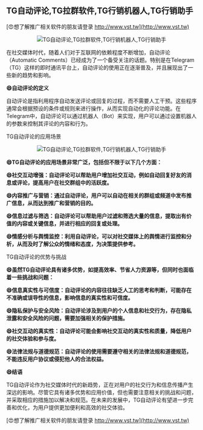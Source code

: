 ## **TG自动评论,TG拉群软件,TG行销机器人,TG行销助手**

[😍想了解推广相关软件的朋友请登录 http://www.vst.tw](http://www.vst.tw)

 <center><img src="https://vst.tw/MP4/tuiguang/png/0.png" alt="TG自动评论,TG拉群软件,TG行销机器人,TG行销助手"></center>

在社交媒体时代，随着人们对于互联网的依赖程度不断增加，自动评论（Automatic Comments）已经成为了一个备受关注的话题。特别是在Telegram（TG）这样的即时通讯平台上，自动评论的使用正在逐渐普及，并且展现出了一些新的趋势和影响。

**😄自动评论的定义**

自动评论是指利用程序自动发送评论或回复的过程，而不需要人工干预。这些程序通常会根据预设的条件或规则来进行操作，从而实现自动化的评论功能。在Telegram中，自动评论可以通过机器人（Bot）来实现，用户可以通过设置机器人的参数来控制其评论的内容和行为。

TG自动评论的应用场景

 <center><img src="https://vst.tw/MP4/tuiguang/png/4.png" alt="TG自动评论,TG拉群软件,TG行销机器人,TG行销助手"></center>

**😄TG自动评论的应用场景非常广泛，包括但不限于以下几个方面：**

**😄社交互动增强：自动评论可以帮助用户增加社交互动，例如自动回复好友的消息或评论，提高用户在社交群组中的活跃度。**

**😄内容推广与营销：通过自动评论，用户可以自动在相关的群组或频道中发布推广信息，从而达到推广和营销的目的。**

**😄信息过滤与筛选：自动评论可以帮助用户过滤和筛选大量的信息，提取出有价值的内容或关键信息，并进行相应的回复或处理。**

**😄情感分析与舆情监控：利用自动评论，可以对社交媒体上的舆情进行监控和分析，从而及时了解公众的情绪和态度，为决策提供参考。**

TG自动评论的优势与挑战

**😄虽然TG自动评论具有诸多优势，如提高效率、节省人力资源等，但同时也面临着一些挑战和问题：**

**😄信息真实性与可信度：自动评论的内容往往缺乏人工的思考和判断，可能存在不准确或误导性的信息，影响信息的真实性和可信度。**

**😄隐私保护与安全风险：自动评论涉及到用户的个人信息和社交行为，存在隐私泄露和安全风险的问题，需要加强相关的保护措施。**

**😄社交互动的真实性：自动评论可能会影响社交互动的真实性和质量，降低用户的社交体验和参与度。**

**😄法律法规与道德规范：自动评论的使用需要遵守相关的法律法规和道德规范，不能违反用户协议或侵犯他人的合法权益。**

**😄结语**

TG自动评论作为社交媒体时代的新趋势，正在对用户的社交行为和信息传播产生深远的影响。尽管它具有诸多优势和应用价值，但也需要注意相关的挑战和问题，并采取相应的措施加以解决和规范。在未来的发展中，TG自动评论有望进一步完善和优化，为用户提供更加便利和高效的社交体验。

[😍想了解推广相关软件的朋友请登录 http://www.vst.tw](http://www.vst.tw)



